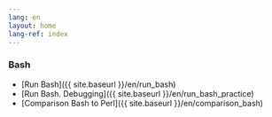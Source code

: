 ```yaml
---
lang: en
layout: home
lang-ref: index
---
```


### Bash

* [Run Bash]({{ site.baseurl }}/en/run_bash)
* [Run Bash. Debugging]({{ site.baseurl }}/en/run_bash_practice)
* [Comparison Bash to Perl]({{ site.baseurl }}/en/comparison_bash)
